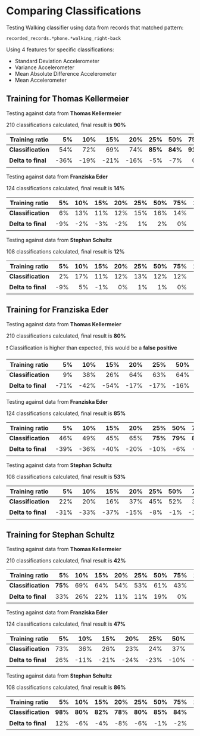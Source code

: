 Comparing Classifications
=========================

Testing Walking classifier using data from records that matched pattern:

`recorded_records.*phone.*walking_right-back`

Using 4 features for specific classifications:
- Standard Deviation Accelerometer
- Variance Accelerometer
- Mean Absolute Difference Accelerometer
- Mean Accelerometer

Training for Thomas Kellermeier
-------------------------------

Testing against data from **Thomas Kellermeier**

210 classifications calculated, final result is **90%**


| **Training ratio** |     5% |    10% |    15% |    20% |     25% |     50% |     75% |     100% |
| ------------------ | ------:| ------:| ------:| ------:| -------:| -------:| -------:| --------:|
| **Classification** |    54% |    72% |    69% |    74% | **85%** | **84%** | **91%** |  **90%** |
| **Delta to final** |   -36% |   -19% |   -21% |   -16% |     -5% |     -7% |      0% | :unlock: |

Testing against data from **Franziska Eder**

124 classifications calculated, final result is **14%**


| **Training ratio** |     5% |    10% |    15% |    20% |    25% |    50% |    75% |   100% |
| ------------------ | ------:| ------:| ------:| ------:| ------:| ------:| ------:| ------:|
| **Classification** |     6% |    13% |    11% |    12% |    15% |    16% |    14% |    14% |
| **Delta to final** |    -9% |    -2% |    -3% |    -2% |     1% |     2% |     0% | :lock: |

Testing against data from **Stephan Schultz**

108 classifications calculated, final result is **12%**


| **Training ratio** |     5% |    10% |    15% |    20% |    25% |    50% |    75% |   100% |
| ------------------ | ------:| ------:| ------:| ------:| ------:| ------:| ------:| ------:|
| **Classification** |     2% |    17% |    11% |    12% |    13% |    12% |    12% |    12% |
| **Delta to final** |    -9% |     5% |    -1% |     0% |     1% |     1% |     0% | :lock: |


Training for Franziska Eder
---------------------------

Testing against data from **Thomas Kellermeier**

210 classifications calculated, final result is **80%**

:exclamation: Classification is higher than expected, this would be a **false positive**

| **Training ratio** |     5% |    10% |    15% |    20% |    25% |    50% |    75% |     100% |
| ------------------ | ------:| ------:| ------:| ------:| ------:| ------:| ------:| --------:|
| **Classification** |     9% |    38% |    26% |    64% |    63% |    64% |    57% |  **80%** |
| **Delta to final** |   -71% |   -42% |   -54% |   -17% |   -17% |   -16% |   -23% | :unlock: |

Testing against data from **Franziska Eder**

124 classifications calculated, final result is **85%**


| **Training ratio** |     5% |    10% |    15% |    20% |     25% |     50% |     75% |     100% |
| ------------------ | ------:| ------:| ------:| ------:| -------:| -------:| -------:| --------:|
| **Classification** |    46% |    49% |    45% |    65% | **75%** | **79%** | **81%** |  **85%** |
| **Delta to final** |   -39% |   -36% |   -40% |   -20% |    -10% |     -6% |     -4% | :unlock: |

Testing against data from **Stephan Schultz**

108 classifications calculated, final result is **53%**


| **Training ratio** |     5% |    10% |    15% |    20% |    25% |    50% |    75% |   100% |
| ------------------ | ------:| ------:| ------:| ------:| ------:| ------:| ------:| ------:|
| **Classification** |    22% |    20% |    16% |    37% |    45% |    52% |    39% |    53% |
| **Delta to final** |   -31% |   -33% |   -37% |   -15% |    -8% |    -1% |   -13% | :lock: |


Training for Stephan Schultz
----------------------------

Testing against data from **Thomas Kellermeier**

210 classifications calculated, final result is **42%**


| **Training ratio** |      5% |    10% |    15% |    20% |    25% |    50% |    75% |   100% |
| ------------------ | -------:| ------:| ------:| ------:| ------:| ------:| ------:| ------:|
| **Classification** | **75%** |    69% |    64% |    54% |    53% |    61% |    43% |    42% |
| **Delta to final** |     33% |    26% |    22% |    11% |    11% |    19% |     0% | :lock: |

Testing against data from **Franziska Eder**

124 classifications calculated, final result is **47%**


| **Training ratio** |     5% |    10% |    15% |    20% |    25% |    50% |    75% |   100% |
| ------------------ | ------:| ------:| ------:| ------:| ------:| ------:| ------:| ------:|
| **Classification** |    73% |    36% |    26% |    23% |    24% |    37% |    36% |    47% |
| **Delta to final** |    26% |   -11% |   -21% |   -24% |   -23% |   -10% |   -11% | :lock: |

Testing against data from **Stephan Schultz**

108 classifications calculated, final result is **86%**


| **Training ratio** |      5% |     10% |     15% |     20% |     25% |     50% |     75% |     100% |
| ------------------ | -------:| -------:| -------:| -------:| -------:| -------:| -------:| --------:|
| **Classification** | **98%** | **80%** | **82%** | **78%** | **80%** | **85%** | **84%** |  **86%** |
| **Delta to final** |     12% |     -6% |     -4% |     -8% |     -6% |     -1% |     -2% | :unlock: |
